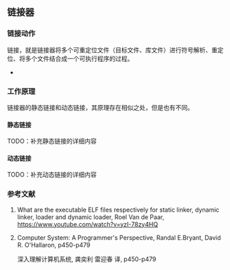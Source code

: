 ## 链接器

### 链接动作

链接，就是链接器将多个可重定位文件（目标文件、库文件）进行符号解析、重定位、将多个文件结合成一个可执行程序的过程。

- 


### 工作原理

链接器的静态链接和动态链接，其原理存在相似之处，但是也有不同。

#### 静态链接

TODO：补充静态链接的详细内容

#### 动态链接

TODO：补充动态链接的详细内容



### 参考文献

1. What are the executable ELF files respectively for static linker, dynamic linker, loader and dynamic loader, Roel Van de Paar, https://www.youtube.com/watch?v=yzI-78zy4HQ

2. Computer System: A Programmer's Perspective, Randal E.Bryant, David R. O'Hallaron, p450-p479

   深入理解计算机系统, 龚奕利 雷迎春 译, p450-p479